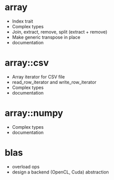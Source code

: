 array
=====

* Index trait 
* Complex types
* Join, extract, remove, split (extract + remove)
* Make generic transpose in place
* documentation

array::csv
==========

* Array iterator for CSV file
* read_row_iterator and write_row_iterator
* Complex types
* documentation

array::numpy
============

* Complex types
* documentation

blas
====

* overload ops
* design a backend (OpenCL, Cuda) abstraction

